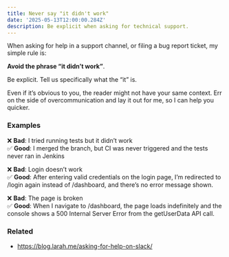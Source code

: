 ```yaml
---
title: Never say "it didn't work"
date: '2025-05-13T12:00:00.284Z'
description: Be explicit when asking for technical support.
---
```


When asking for help in a support channel, or filing a bug report ticket, my simple rule is:

**Avoid the phrase “it didn’t work”**.

Be explicit. Tell us specifically what the “it” is.

Even if it’s obvious to you, the reader might not have your same context. Err on the side of overcommunication and lay it out for me, so I can help you quicker.

### Examples

❌ **Bad**: I tried running tests but it didn’t work\
✅ **Good**: I merged the branch, but CI was never triggered and the tests never ran in Jenkins

❌ **Bad**: Login doesn’t work\
✅ **Good**: After entering valid credentials on the login page, I’m redirected to /login again instead of /dashboard, and there’s no error message shown.

❌ **Bad**: The page is broken\
✅ **Good**: When I navigate to /dashboard, the page loads indefinitely and the console shows a 500 Internal Server Error from the getUserData API call.

### Related

- https://blog.larah.me/asking-for-help-on-slack/
